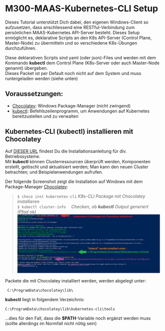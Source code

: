 [10]: https://chocolatey.org/install
[20]: https://kubernetes.io/de/docs/tasks/tools/install-kubectl/


# M300-MAAS-Kubernetes-CLI Setup

Dieses Tutorial unterstützt Dich dabei, den eigenen Windows-Client so aufzusetzen, dass anschliessend eine RESTful-Verbindung zum persönlichen MAAS-Kubernetes API-Server besteht. Dieses Setup ermöglicht es, deklarative Scripts an den K8s API-Server (Control Plane, Master-Node) zu übermitteln und so verschiedene K8s-Übungen durchzuführen. 

Diese deklarativen Scripts sind yaml (oder json)-Files und werden mit dem Kommando **kubectl** dem Control Plane (K8s-Server oder auch Master-Node genannt) übergeben.  
Dieses Packet ist per Default noch nicht auf dem System und muss runtergeladen werden (siehe unten)

## Voraussetzungen:
- [Chocolatey][10]: Windows Package-Manager (nicht zwingend)
- [kubectl][20]: Befehlszeilenprogramm, um Anwendungen auf Kubernetes bereitzustellen und zu verwalten

## Kubernetes-CLI (kubectl) installieren mit Chocolatey
Auf [DIESER URL][20] findest Du die Installationsanleitung für div. Betriebssysteme. <br>
Mit **kubectl** können Clusterressourcen überprüft werden, Komponenten erstellt, gelöscht und aktualisiert werden; Man kann den neuen Cluster betrachten; und Beispielanwendungen aufrufen.

Der folgende Screenshot zeigt die Installation auf Windows mit dem Package-Manager [Chocolatey][10]:

> `$ choco inst kubernetes-cli` _K8s-CLI Package mit Chocolatey installieren_<br>
> `$ kubectl cluster-info  ` _Checken, ob **kubectl** Output generiert (Pfad ok)_ <br>
  ![Screenshot](images/02_install_kubernetes-cli.png) 

Packete die mit Chocolatey installiert werden, werden abgelegt unter: 
```
 C:\ProgramData\chocolatey\lib\
```

**kubectl** liegt in folgendem Verzeichnis:<br>

```
C:\ProgramData\chocolatey\lib\kubernetes-cli\tools
```
...dies für den Fall, dass die **$PATH**-Variable noch ergänzt werden muss (sollte allerdings im Normfall nicht nötig sein)

